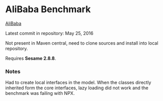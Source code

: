 # AliBaba Benchmark

[AliBaba](https://bitbucket.org/openrdf/alibaba/)

Latest commit in repository: May 25, 2016

Not present in Maven central, need to clone sources and install into local repository.

Requires **Sesame 2.8.8**.

### Notes

Had to create local interfaces in the model. When the classes directly inherited form the core interfaces, 
lazy loading did not work and the benchmark was failing with NPX.